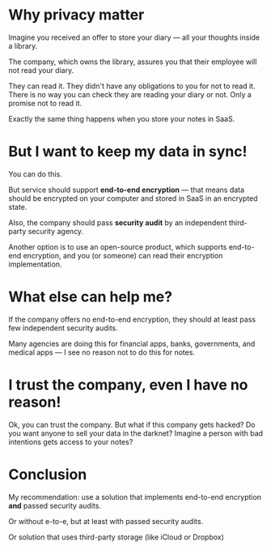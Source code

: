 # Why privacy matter

Imagine you received an offer to store your diary — all your thoughts inside a library. 

The company, which owns the library, assures you that their employee will not read your diary. 

They can read it. They didn't have any obligations to you for not to read it. There is no way you can check they are reading your diary or not. Only a promise not to read it. 

Exactly the same thing happens when you store your notes in SaaS.


# But I want to keep my data in sync!

You can do this. 

But service should support **end-to-end encryption** — that means data should be encrypted on your computer and stored in SaaS in an encrypted state. 

Also, the company should pass **security audit** by an independent third-party security agency. 

Another option is to use an open-source product, which supports end-to-end encryption, and you (or someone) can read their encryption implementation. 

# What else can help me? 

If the company offers no end-to-end encryption, they should at least pass few independent security audits. 

Many agencies are doing this for financial apps, banks, governments, and medical apps — I see no reason not to do this for notes. 

# I trust the company, even I have no reason! 

Ok, you can trust the company. But what if this company gets hacked? 
Do you want anyone to sell your data in the darknet? 
Imagine a person with bad intentions gets access to your notes? 

# Conclusion

My recommendation: use a solution that implements end-to-end encryption **and** passed security audits. 

Or without e-to-e, but at least with passed security audits. 

Or solution that uses third-party storage (like iCloud or Dropbox) 


